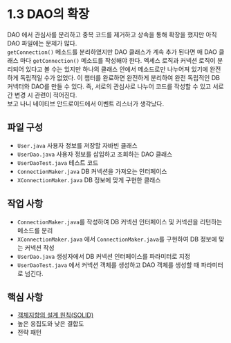 # 1.3 DAO의 확장

DAO 에서 관심사를 분리하고 중복 코드를 제거하고 상속을 통해 확장을 했지만 아직 DAO 파일에는 문제가 많다.  
`getConnection()` 메소드를 분리하였지만 DAO 클래스가 계속 추가 된다면 매 DAO 클래스 마다 `getConnection()` 메소드를 작성해야 한다.
엑세스 로직과 커넥션 로직이 분리되어 있다고 볼 수는 있지만 하나의 클래스 안에서 메소드로만 나누어져 있기에 완전하게 독립적일 수가 없었다. 이 챕터를 완료하면 완전하게 분리하여 완전 독립적인 DB 커넥터와 DAO를 만들 수 있다.
즉, 서로의 관심사로 나누어 코드를 작성할 수 있고 서로 간 변경 시 관련이 적어진다.  
보고 나니 네이티브 안드로이드에서 이벤트 리스너가 생각났다.

## 파일 구성

- `User.java` 사용자 정보를 저장할 자바빈 클래스
- `UserDao.java` 사용자 정보를 삽입하고 조회하는 DAO 클래스
- `UserDaoTest.java` 테스트 코드
- `ConnectionMaker.java` DB 커넥션을 가져오는 인터페이스
- `XConnectionMaker.java` DB 정보에 맞게 구현한 클래스

## 작업 사항

- `ConnectionMaker.java`를 작성하여 DB 커넥션 인터페이스 및 커넥션을 리턴하는 메소드를 분리
- `XConnectionMaker.java` 에서 `ConnectionMaker.java`를 구현하여 DB 정보에 맞는 커넥션 작성 
- `UserDao.java` 생성자에서 DB 커넥션 인터페이스를 파라미터로 지정
- `UserDaoTest.java` 에서 커넥션 객체를 생성하고 DAO 객체를 생성할 때 파라미터로 넘긴다.

## 핵심 사항
- [객체지향의 설계 원칙(SOLID)](http://www.nextree.co.kr/p6960/)
- 높은 응집도와 낮은 결합도
- 전략 패턴